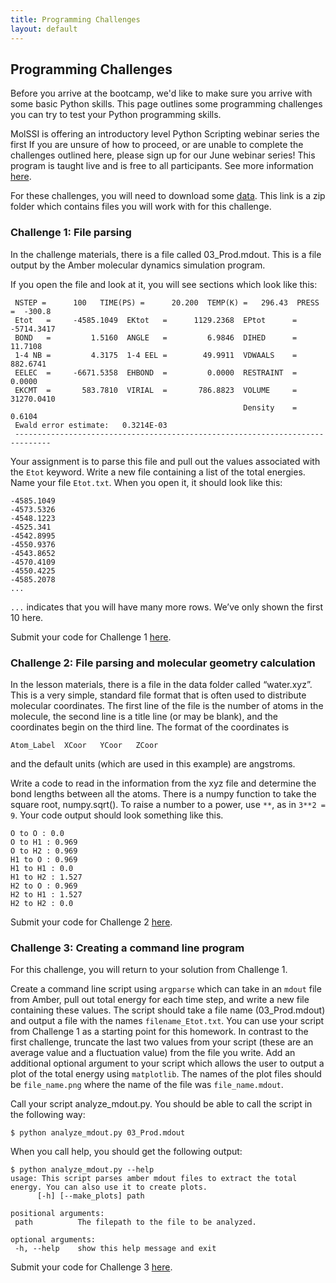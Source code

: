 ```yaml
---
title: Programming Challenges
layout: default
---
```


## Programming Challenges

Before you arrive at the bootcamp, we'd like to make sure you arrive with some basic Python skills. This page outlines some programming challenges you can try to test your Python programming skills.

MolSSI is offering an introductory level Python Scripting webinar series the first If you are unsure of how to proceed, or are unable to complete the challenges outlined here, please sign up for our June webinar series! This program is taught live and is free to all participants. See more information [here](https://molssi.org/2020/05/18/june-webinar-series-fast-track-python-data-and-scripting/).

For these challenges, you will need to download some [data](https://education.molssi.org/python_scripting_cms/data/data.zip). This link is a zip folder which contains files you will work with for this challenge.

### Challenge 1: File parsing

In the challenge materials, there is a file called 03_Prod.mdout. This is a file output by the Amber molecular dynamics simulation program.

If you open the file and look at it, you will see sections which look like this:
```
 NSTEP =      100   TIME(PS) =      20.200  TEMP(K) =   296.43  PRESS =  -300.8
 Etot   =     -4585.1049  EKtot   =      1129.2368  EPtot      =     -5714.3417
 BOND   =         1.5160  ANGLE   =         6.9846  DIHED      =        11.7108
 1-4 NB =         4.3175  1-4 EEL =        49.9911  VDWAALS    =       882.6741
 EELEC  =     -6671.5358  EHBOND  =         0.0000  RESTRAINT  =         0.0000
 EKCMT  =       583.7810  VIRIAL  =       786.8823  VOLUME     =     31270.0410
                                                    Density    =         0.6104
 Ewald error estimate:   0.3214E-03
 ------------------------------------------------------------------------------
 ```
Your assignment is to parse this file and pull out the values associated with the `Etot` keyword. Write a new file containing a list of the total energies. Name your file `Etot.txt`. When you open it, it should look like this:

```
-4585.1049
-4573.5326
-4548.1223
-4525.341
-4542.8995
-4550.9376
-4543.8652
-4570.4109
-4550.4225
-4585.2078
...
```
`...` indicates that you will have many more rows. We’ve only shown the first 10 here.

Submit your code for Challenge 1 [here](https://molssi.typeform.com/to/W8szAK).

### Challenge 2: File parsing and molecular geometry calculation

In the lesson materials, there is a file in the data folder called “water.xyz”. This is a very simple, standard file format that is often used to distribute molecular coordinates. The first line of the file is the number of atoms in the molecule, the second line is a title line (or may be blank), and the coordinates begin on the third line. The format of the coordinates is

```
Atom_Label  XCoor   YCoor   ZCoor
```
and the default units (which are used in this example) are angstroms.

Write a code to read in the information from the xyz file and determine the bond lengths between all the atoms. There is a numpy function to take the square root, numpy.sqrt(). To raise a number to a power, use `**`, as in `3**2 = 9`. Your code output should look something like this.

```
O to O : 0.0
O to H1 : 0.969
O to H2 : 0.969
H1 to O : 0.969
H1 to H1 : 0.0
H1 to H2 : 1.527
H2 to O : 0.969
H2 to H1 : 1.527
H2 to H2 : 0.0
```

Submit your code for Challenge 2 [here](https://molssi.typeform.com/to/DetJ73).

### Challenge 3: Creating a command line program

For this challenge, you will return to your solution from Challenge 1.

Create a command line script using `argparse` which can take in an `mdout` file from Amber, pull out total energy for each time step, and write a new file containing these values. The script should take a file name (03_Prod.mdout) and output a file with the names `filename_Etot.txt`. You can use your script from Challenge 1 as a starting point for this homework. In contrast to the first challenge, truncate the last two values from your script (these are an average value and a fluctuation value) from the file you write. Add an additional optional argument to your script which allows the user to output a plot of the total energy using `matplotlib`. The names of the plot files should be `file_name.png` where the name of the file was `file_name.mdout`.

Call your script analyze_mdout.py. You should be able to call the script in the following way:
```
$ python analyze_mdout.py 03_Prod.mdout
```
When you call help, you should get the following output:
```
$ python analyze_mdout.py --help
usage: This script parses amber mdout files to extract the total energy. You can also use it to create plots.
      [-h] [--make_plots] path

positional arguments:
 path          The filepath to the file to be analyzed.

optional arguments:
 -h, --help    show this help message and exit
```

Submit your code for Challenge 3 [here](https://molssi.typeform.com/to/xtWK3H).
 
